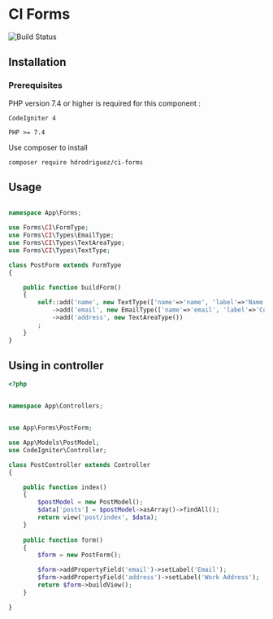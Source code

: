 # CI Forms

![Build Status](https://travis-ci.com/hdrodriguez/codeigniter-forms.svg?branch=master)

## Installation


### Prerequisites

PHP version 7.4 or higher is required for this component :

```
CodeIgniter 4

PHP >= 7.4

```

Use composer to install 
```
composer require hdrodriguez/ci-forms
```



## Usage

```php

namespace App\Forms;

use Forms\CI\FormType;
use Forms\CI\Types\EmailType;
use Forms\CI\Types\TextAreaType;
use Forms\CI\Types\TextType;

class PostForm extends FormType
{

    public function buildForm()
    {
        self::add('name', new TextType(['name'=>'name', 'label'=>'Name']))
            ->add('email', new EmailType(['name'=>'email', 'label'=>'Correo']))
            ->add('address', new TextAreaType())
        ;
    }
}

```

## Using in controller


```php
<?php


namespace App\Controllers;


use App\Forms\PostForm;

use App\Models\PostModel;
use CodeIgniter\Controller;

class PostController extends Controller
{

    public function index()
    {
        $postModel = new PostModel();
        $data['posts'] = $postModel->asArray()->findAll();
        return view('post/index', $data);
    }
    
    public function form()
    {
        $form = new PostForm();

        $form->addPropertyField('email')->setLabel('Email');
        $form->addPropertyField('address')->setLabel('Work Address');
        return $form->buildView();
    }

}

```



